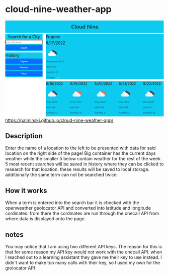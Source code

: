 # cloud-nine-weather-app
![Image of application](./assets/images/screenshot.PNG)
https://palminski.github.io/cloud-nine-weather-app/

## Description
Enter the name of a location to the left to be presented with data for said location on the right side of the page! Big container has the current days weather while the smaller 5 below contain weather for the rest of the week. 5 most recent searches will be saved in history where they can be clicked to research for that location. these results will be saved to local storage. additionally the same term can not be searched twice.

## How it works
When a term is entered into the search bar it is checked with the openweather geolocator API and converted into latitude and longitude cordinates. from there the cordinates are run through the onecall API from where data is displayed onto the page.

## notes
You may notice that I am using two different API keys. The reason for this is that for some reason my API key would not work with the onecall API. when I reached out to a learning assistant they gave me their key to use instead. I didn't want to make too many calls with their key, so I used my own for the grolocator API